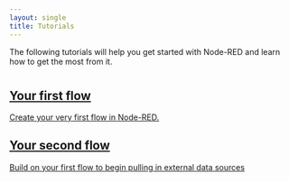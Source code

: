 ```yaml
---
layout: single
title: Tutorials
---
```


The following tutorials will help you get started with Node-RED and learn how
to get the most from it.

<div style="margin-top:40px">

<div class="post-preview">
  <a href="first-flow">
    <div class="post-header">
      <h2>Your first flow</h2>
    </div>
    <div class="post-content">
      Create your very first flow in Node-RED.
    </div>
  </a>
</div>

<div class="post-preview">
  <a href="first-flow">
    <div class="post-header">
      <h2>Your second flow</h2>
    </div>
    <div class="post-content">
      Build on your first flow to begin pulling in external data sources
    </div>
  </a>
</div>


</div>
